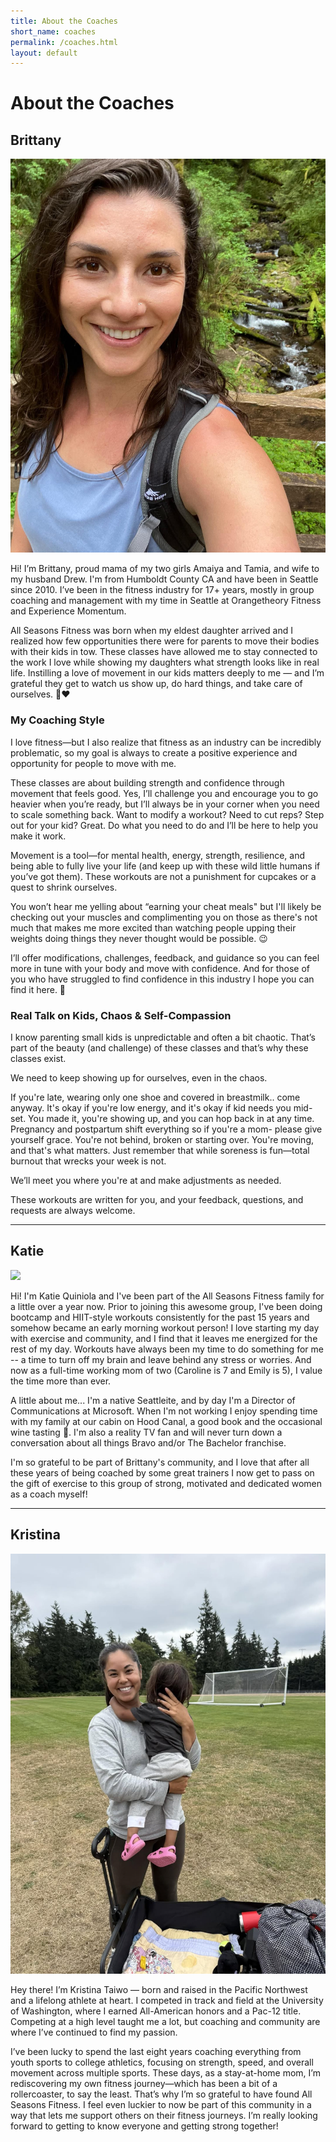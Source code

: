 ```yaml
---
title: About the Coaches
short_name: coaches
permalink: /coaches.html
layout: default
---
```


# About the Coaches

## Brittany

<img class="img-responsive asf-img pull-right asf-img-small" src="assets/images/brittany.jpg">

Hi! I’m Brittany, proud mama of my two girls Amaiya and Tamia, and wife to my husband Drew. I'm from Humboldt County CA and have been in Seattle since 2010. I’ve been in the fitness industry for 17+ years, mostly in group coaching and management with my time in Seattle at Orangetheory Fitness and Experience Momentum.

All Seasons Fitness was born when my eldest daughter arrived and I realized how few opportunities there were for parents to move their bodies with their kids in tow. These classes have allowed me to stay connected to the work I love while showing my daughters what strength looks like in real life. Instilling a love of movement in our kids matters deeply to me — and I’m grateful they get to watch us show up, do hard things, and take care of ourselves. 💪❤️

### My Coaching Style

I love fitness—but I also realize that fitness as an industry can be incredibly problematic, so my goal is always to create a positive experience and opportunity for people to move with me.

These classes are about building strength and confidence through movement that feels good. Yes, I’ll challenge you and encourage you to go heavier when you’re ready, but I’ll always be in your corner when you need to scale something back. Want to modify a workout? Need to cut reps? Step out for your kid? Great. Do what you need to do and I’ll be here to help you make it work.

Movement is a tool—for mental health, energy, strength, resilience, and being able to fully live your life (and keep up with these wild little humans if you’ve got them). These workouts are not a punishment for cupcakes or a quest to shrink ourselves.

You won’t hear me yelling about “earning your cheat meals" but I'll likely be checking out your muscles and complimenting you on those as there's not much that makes me more excited than watching people upping their weights doing things they never thought would be possible. 😉

I’ll offer modifications, challenges, feedback, and guidance so you can feel more in tune with your body and move with confidence. And for those of you who have struggled to find confidence in this industry I hope you can find it here. 💪

### Real Talk on Kids, Chaos & Self-Compassion

I know parenting small kids is unpredictable and often a bit chaotic. That’s part of the beauty (and challenge) of these classes and that’s why these classes exist.

We need to keep showing up for ourselves, even in the chaos.

If you're late, wearing only one shoe and covered in breastmilk.. come anyway. It's okay if you're low energy, and it's okay if kid needs you mid-set. You made it, you're showing up, and you can hop back in at any time.
Pregnancy and postpartum shift everything so if you're a mom- please give yourself grace. You're not behind, broken or starting over. You're moving, and that's what matters. Just remember that while soreness is fun—total burnout that wrecks your week is not.

We’ll meet you where you're at and make adjustments as needed.

These workouts are written for you, and your feedback, questions, and requests are always welcome.

* * *

## Katie

<img class="img-responsive asf-img pull-left asf-img-small" src="assets/images/katie.png">

Hi! I'm Katie Quiniola and I've been part of the All Seasons Fitness family for a little over a year now. Prior to joining this awesome group, I've been doing bootcamp and HIIT-style workouts consistently for the past 15 years and somehow became an early morning workout person! I love starting my day with exercise and community, and I find that it leaves me energized for the rest of my day. Workouts have always been my time to do something for me -- a time to turn off my brain and leave behind any stress or worries. And now as a full-time working mom of two (Caroline is 7 and Emily is 5), I value the time more than ever.

A little about me... I'm a native Seattleite, and by day I'm a Director of Communications at Microsoft. When I'm not working I enjoy spending time with my family at our cabin on Hood Canal, a good book and the occasional wine tasting 🙂. I'm also a reality TV fan and will never turn down a conversation about all things Bravo and/or The Bachelor franchise. 

I'm so grateful to be part of Brittany's community, and I love that after all these years of being coached by some great trainers I now get to pass on the gift of exercise to this group of strong, motivated and dedicated women as a coach myself!

* * *

## Kristina

<img class="img-responsive asf-img pull-right asf-img-small" src="assets/images/kristina.jpg">

Hey there! I’m Kristina Taiwo — born and raised in the Pacific Northwest and a lifelong athlete at heart. I competed in track and field at the University of Washington, where I earned All-American honors and a Pac-12 title. Competing at a high level taught me a lot, but coaching and community are where I’ve continued to find my passion.

I’ve been lucky to spend the last eight years coaching everything from youth sports to college athletics, focusing on strength, speed, and overall movement across multiple sports. These days, as a stay-at-home mom, I’m rediscovering my own fitness journey—which has been a bit of a rollercoaster, to say the least. That’s why I’m so grateful to have found All Seasons Fitness. I feel even luckier to now be part of this community in a way that lets me support others on their fitness journeys. I’m really looking forward to getting to know everyone and getting strong together!